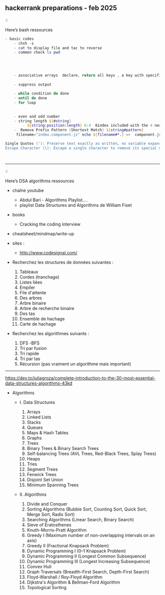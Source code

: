 ## hackerrank preparations - feb 2025

<aside>
💡

Here’s bash ressources

</aside>

```powershell
- basic codes 
	- chsh -s 
	- cat to display file and tac to reverse
	- common check ls pwd
	
	
	
	
	- associative arrays  declare, return all keys , a key with specific vakue, all values, assign, delete with unset 
	
	- suppress output 
	
	- while condition do done
	- until do done 
	- for loop 
	
	
	- even and odd number
	- string length ${#string}
		- ${string:position:length} 6:4  6index included with the 4 next chars 
	-  Remove Prefix Pattern (Shortest Match) ${string#pattern}
	 filename="index.component.js" echo ${filename#*.} =>  component.js

Single Quotes ('): Preserve text exactly as written, no variable expansion.
Escape Character (\): Escape a single character to remove its special meaning.

	
```

---

<aside>
💡

Here’s DSA algorithms ressources 

</aside>

- chaîne youtube
    - Abdul Bari - Algorithms Playlist....
    - playlist Data Structures and Algorithms de William Fiset

- books
    - Cracking the coding interview

- cheatsheet/mindmap/write-up
- sites :
    - http://www.codesignal.com/

- Recherchez les structures de données suivantes :
    1. Tableaux
    2. Cordes (tranchage)
    3. Listes liées
    4. Empiler
    5. File d'attente
    6. Des arbres
    7. Arbre binaire
    8. Arbre de recherche binaire
    9. Des tas
    10. Ensemble de hachage
    11. Carte de hachage
- Recherchez les algorithmes suivants :
    1. DFS -BFS
    2. Tri par fusion
    3. Tri rapide
    4. Tri par tas
    5. Récursion (pas vraiment un algorithme mais important)

---

https://dev.to/iuliagroza/complete-introduction-to-the-30-most-essential-data-structures-algorithms-43kd

- Algorithms
    
    
    - I. Data Structures
        1. Arrays
        2. Linked Lists
        3. Stacks
        4. Queues
        5. Maps & Hash Tables
        6. Graphs
        7. Trees
        8. Binary Trees & Binary Search Trees
        9. Self-balancing Trees (AVL Trees, Red-Black Trees, Splay Trees)
        10. Heaps
        11. Tries
        12. Segment Trees
        13. Fenwick Trees
        14. Disjoint Set Union
        15. Minimum Spanning Trees
    
    - II. Algorithms
        1. Divide and Conquer
        2. Sorting Algorithms (Bubble Sort, Counting Sort, Quick Sort, Merge Sort, Radix Sort)
        3. Searching Algorithms (Linear Search, Binary Search)
        4. Sieve of Eratosthenes
        5. Knuth-Morris-Pratt Algorithm
        6. Greedy I (Maximum number of non-overlapping intervals on an axis)
        7. Greedy II (Fractional Knapsack Problem)
        8. Dynamic Programming I (0–1 Knapsack Problem)
        9. Dynamic Programming II (Longest Common Subsequence)
        10. Dynamic Programming III (Longest Increasing Subsequence)
        11. Convex Hull
        12. Graph Traversals (Breadth-First Search, Depth-First Search)
        13. Floyd-Warshall / Roy-Floyd Algorithm
        14. Dijkstra's Algorithm & Bellman-Ford Algorithm
        15. Topological Sorting
